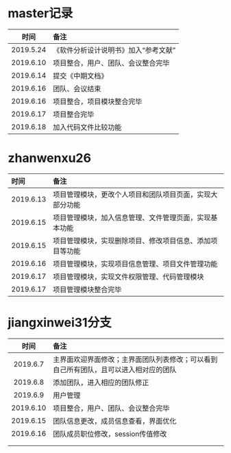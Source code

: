 # master记录

|   时间    | 备注                                 |
| :-------: | :----------------------------------- |
| 2019.5.24 | 《软件分析设计说明书》加入“参考文献” |
| 2019.6.10 | 项目整合，用户、团队、会议整合完毕   |
| 2019.6.14 | 提交《中期文档》                     |
| 2019.6.16 | 团队、会议结束                       |
| 2019.6.16 | 项目整合，项目模块整合完毕           |
| 2019.6.17 | 项目整合完毕                         |
| 2019.6.18 | 加入代码文件比较功能                 |



# zhanwenxu26

| 时间      | 备注                                                     |
| :-------- | :------------------------------------------------------- |
| 2019.6.13 | 项目管理模块，更改个人项目和团队项目页面，实现大部分功能 |
| 2019.6.15 | 项目管理模块，加入信息管理、文件管理页面，实现基本功能   |
| 2019.6.15 | 项目管理模块，实现删除项目、修改项目信息、添加项目等功能 |
| 2019.6.16 | 项目管理模块，实现项目信息管理、项目文件管理功能         |
| 2019.6.17 | 项目管理模块，实现文件权限管理、代码管理模块             |
| 2019.6.17 | 项目管理模块整合完毕                                     |



# jiangxinwei31分支

|   时间    | 备注                                                         |
| :-------: | :----------------------------------------------------------- |
| 2019.6.7  | 主界面欢迎界面修改；主界面团队列表修改；可以看到自己所有团队，且可以进入相对应的团队 |
| 2019.6.8  | 添加团队，进入相应的团队修正                                 |
| 2019.6.9  | 用户管理                                                     |
| 2019.6.10 | 项目整合，用户、团队、会议整合完毕                           |
| 2019.6.15 | 团队信息更改，成员信息查看，界面优化                         |
| 2019.6.16 | 团队成员职位修改，session传值修改                            |
|           |                                                              |
|           |                                                              |





